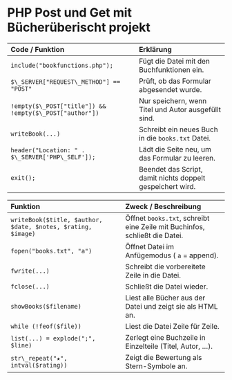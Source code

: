 # PHP Post und Get mit Bücherüberischt projekt   
|                                     **Code / Funktion** |                                              **Erklärung** |
|:--------------------------------------------------------|:-----------------------------------------------------------|
|                         `include("bookfunctions.php");` |                 Fügt die Datei mit den Buchfunktionen ein. |
|                `$\_SERVER["REQUEST\_METHOD"] == "POST"` |                   Prüft, ob das Formular abgesendet wurde. |
| `!empty($\_POST["title"]) && !empty($\_POST["author"])` |       Nur speichern, wenn Titel und Autor ausgefüllt sind. |
|                                        `writeBook(...)` |          Schreibt ein neues Buch in die `books.txt` Datei. |
|        `header("Location: " . $\_SERVER['PHP\_SELF']);` |             Lädt die Seite neu, um das Formular zu leeren. |
|                                               `exit();` | Beendet das Script, damit nichts doppelt gespeichert wird. |

|                                                 **Funktion** |                                                     **Zweck / Beschreibung** |
|:-------------------------------------------------------------|:-----------------------------------------------------------------------------|
| `writeBook($title, $author, $date, $notes, $rating, $image)` |   Öffnet `books.txt`, schreibt eine Zeile mit Buchinfos, schließt die Datei. |
|                                    `fopen("books.txt", "a")` |                                 Öffnet Datei im Anfügemodus ( `a` = append). |
|                                                `fwrite(...)` |                                Schreibt die vorbereitete Zeile in die Datei. |
|                                                `fclose(...)` |                                                   Schließt die Datei wieder. |
|                                       `showBooks($filename)` |                   Liest alle Bücher aus der Datei und zeigt sie als HTML an. |
|                                       `while (!feof($file))` |                                             Liest die Datei Zeile für Zeile. |
|                            `list(...) = explode(";", $line)` |                     Zerlegt eine Buchzeile in Einzelteile (Titel, Autor, …). |
|                          `str\_repeat("★", intval($rating))` |                                    Zeigt die Bewertung als Stern-Symbole an. |

